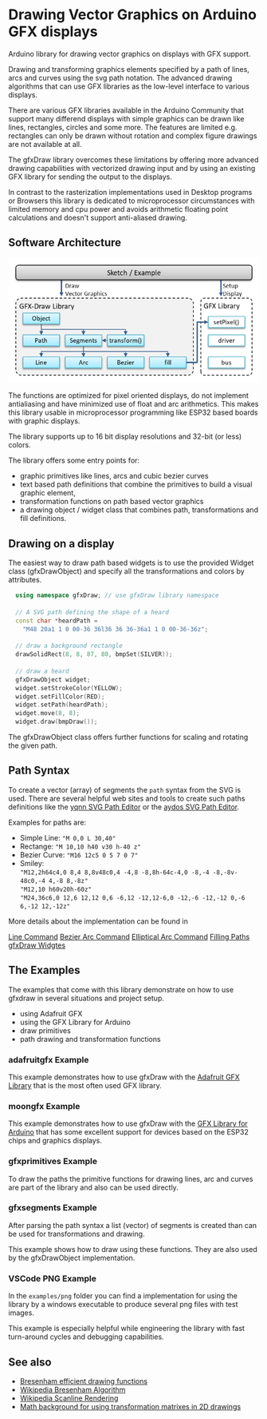 # Drawing Vector Graphics on Arduino GFX displays

Arduino library for drawing vector graphics on displays with GFX support.

Drawing and transforming graphics elements specified by a path of lines, arcs and curves using the svg path notation.
The advanced drawing algorithms that can use GFX libraries as the low-level interface to various displays.

There are various GFX libraries available in the Arduino Community that support many differend displays with simple
graphics can be drawn like lines, rectangles, circles and some more.  The features are limited e.g.  rectangles can only
be drawn without rotation and complex figure drawings are not available at all.

The gfxDraw library overcomes these limitations by offering more advanced drawing capabilities with vectorized drawing
input and by using an existing GFX library for sending the output to the displays.

In contrast to the rasterization implementations used in Desktop programs or Browsers this library is dedicated to
microprocessor circumstances with limited memory and cpu power and avoids arithmetic floating point calculations and
doesn't support anti-aliased drawing.


## Software Architecture

![gfxdraw architecture](docs/gfxdraw-architecture.png)

The functions are optimized for pixel oriented displays, do not implement antialiasing and have minimized use of float
and arc arithmetics.  This makes this library usable in microprocessor programming like ESP32 based boards with graphic
displays.

The library supports up to 16 bit display resolutions and 32-bit (or less) colors.

The library offers some entry points for:

* graphic primitives like lines, arcs and cubic bezier curves
* text based path definitions that combine the primitives to build a visual graphic element,
* transformation functions on path based vector graphics
* a drawing object / widget class that combines path, transformations and fill definitions.


## Drawing on a display

The easiest way to draw path based widgets is to use the provided Widget class (gfxDrawObject) and specify all the
transformations and colors by attributes.

```cpp
  using namespace gfxDraw; // use gfxDraw library namespace

  // A SVG path defining the shape of a heard
  const char *heardPath = 
    "M48 20a1 1 0 00-36 36l36 36 36-36a1 1 0 00-36-36z";

  // draw a background rectangle
  drawSolidRect(8, 8, 87, 80, bmpSet(SILVER));

  // draw a heard
  gfxDrawObject widget;
  widget.setStrokeColor(YELLOW);
  widget.setFillColor(RED);
  widget.setPath(heardPath);
  widget.move(8, 8);
  widget.draw(bmpDraw());
```

The gfxDrawObject class offers further functions for scaling and rotating the given path.


## Path Syntax

To create a vector (array) of segments the `path` syntax from the SVG is used.  There are several helpful web sites
and tools to create such paths definitions like the [yqnn SVG Path Editor](https://yqnn.github.io/svg-path-editor/) or
the [aydos SVG Path Editor](https://aydos.com/svgedit/).

Examples for paths are:

* Simple Line: `"M 0,0 L 30,40"`
* Rectange: `"M 10,10 h40 v30 h-40 z"`
* Bezier Curve: `"M16 12c5 0 5 7 0 7"`
* Smiley:  
    `"M12,2h64c4,0 8,4 8,8v48c0,4 -4,8 -8,8h-64c-4,0 -8,-4 -8,-8v-48c0,-4 4,-8 8,-8z"`  
    `"M12,10 h60v20h-60z"`  
    `"M24,36c6,0 12,6 12,12 0,6 -6,12 -12,12-6,0 -12,-6 -12,-12 0,-6 6,-12 12,-12z"`  

More details about the implementation can be found in

[Line Command](docs/line_command.md)
[Bezier Arc Command](docs/bezier_command.md)
[Elliptical Arc Command](docs/elliptical_arc_command.md)
[Filling Paths](docs/filling.md)
[gfxDraw Widgtes](docs/widgets.md)


## The Examples

The examples that come with this library demonstrate on how to use gfxdraw in several situations and project setup.

* using Adafruit GFX
* using the GFX Library for Arduino
* draw primitives
* path drawing and transformation functions


### adafruitgfx Example

This example demonstrates how to use gfxDraw with the
[Adafruit GFX Library](https://github.com/adafruit/Adafruit-GFX-Library) that is the most often used GFX library.


### moongfx Example

This example demonstrates how to use gfxDraw with the
[GFX Library for Arduino](https://github.com/moononournation/Arduino_GFX) that has some excellent support for devices
based on the ESP32 chips and graphics displays.


### gfxprimitives Example

To draw the paths the primitive functions for drawing lines, arc and curves are part of the library and also can be used directly.


### gfxsegments Example

After parsing the path syntax a list (vector) of segments is created than can be used for transformations and drawing.

This example shows how to draw using these functions. They are also used by the gfxDrawObject implementation.


### VSCode PNG Example

In the `examples/png` folder you can find a implementation for using the library by a windows executable to produce several png files with test images.

This example is especially helpful while engineering the library with fast turn-around cycles and debugging capabilities.


## See also

* [Bresenham efficient drawing functions](http://members.chello.at/easyfilter/bresenham.html)
* [Wikipedia Bresenham Algorithm](https://de.wikipedia.org/wiki/Bresenham-Algorithmus)
* [Wikipedia Scanline Rendering](https://en.wikipedia.org/wiki/Scanline_rendering)
* [Math background for using transformation matrixes in 2D drawings](https://www.matheretter.de/wiki/homogene-koordinaten)


